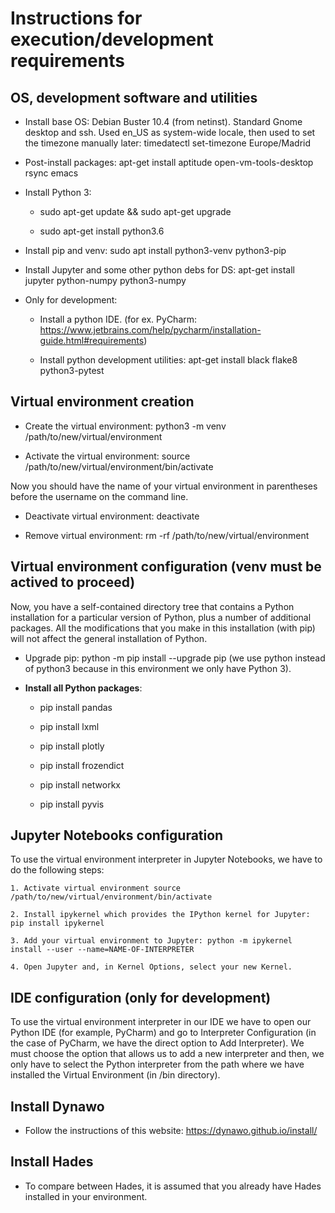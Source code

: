 
# Instructions for execution/development requirements

## OS, development software and utilities

- Install base OS: Debian Buster 10.4 (from netinst). Standard Gnome desktop and ssh. Used en_US as system-wide locale, then used to set the timezone manually later: timedatectl set-timezone Europe/Madrid

- Post-install packages: apt-get install aptitude open-vm-tools-desktop rsync emacs

- Install Python 3: 

	- sudo apt-get update && sudo apt-get upgrade

	- sudo apt-get install python3.6

- Install pip and venv: sudo apt install python3-venv python3-pip

- Install Jupyter and some other python debs for DS: apt-get install jupyter python-numpy python3-numpy

- Only for development:

	- Install a python IDE. (for ex. PyCharm: https://www.jetbrains.com/help/pycharm/installation-guide.html#requirements)

	- Install python development utilities: apt-get install black flake8 python3-pytest


## Virtual environment creation

- Create the virtual environment: python3 -m venv /path/to/new/virtual/environment

- Activate the virtual environment: source /path/to/new/virtual/environment/bin/activate

Now you should have the name of your virtual environment in parentheses before the username on the command line.

- Deactivate virtual environment: deactivate

- Remove virtual environment: rm -rf /path/to/new/virtual/environment


## Virtual environment configuration (venv must be actived to proceed)

Now, you have a self-contained directory tree that contains a Python installation for a particular version of Python, plus a number of additional packages. All the modifications that you make in this installation (with pip) will not affect the general installation of Python.

- Upgrade pip: python -m pip install --upgrade pip (we use python instead of python3 because in this environment we only have Python 3).

- **Install all Python packages**:

	- pip install pandas

	- pip install lxml

	- pip install plotly

	- pip install frozendict

	- pip install networkx

	- pip install pyvis


## Jupyter Notebooks configuration

To use the virtual environment interpreter in Jupyter Notebooks, we have to do the following steps:

	1. Activate virtual environment source /path/to/new/virtual/environment/bin/activate

	2. Install ipykernel which provides the IPython kernel for Jupyter: pip install ipykernel

	3. Add your virtual environment to Jupyter: python -m ipykernel install --user --name=NAME-OF-INTERPRETER

	4. Open Jupyter and, in Kernel Options, select your new Kernel.


## IDE configuration (only for development)
	
To use the virtual environment interpreter in our IDE we have to open our Python IDE (for example, PyCharm) and go to Interpreter Configuration (in the case of PyCharm, we have the direct option to Add Interpreter). We must choose the option that allows us to add a new interpreter and then, we only have to select the Python interpreter from the path where we have installed the Virtual Environment (in /bin directory).


## Install Dynawo

- Follow the instructions of this website: https://dynawo.github.io/install/


## Install Hades

- To compare between Hades, it is assumed that you already have Hades installed in your environment.

